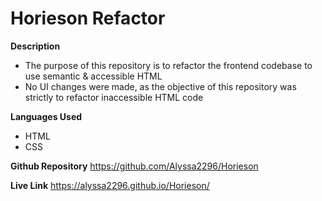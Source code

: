 # Horieson Refactor 
**Description**

- The purpose of this repository is to refactor the frontend codebase to use semantic & accessible HTML
- No UI changes were made, as the objective of this repository was strictly to refactor inaccessible HTML code

**Languages Used**

- HTML
- CSS

**Github Repository**
https://github.com/Alyssa2296/Horieson

**Live Link**
https://alyssa2296.github.io/Horieson/


